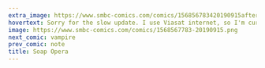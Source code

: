 ```yaml
---
extra_image: https://www.smbc-comics.com/comics/156856783420190915after.png
hovertext: Sorry for the slow update. I use Viasat internet, so I'm currently updating from the parking lot of a Starbucks.
image: https://www.smbc-comics.com/comics/1568567783-20190915.png
next_comic: vampire
prev_comic: note
title: Soap Opera
---
```


